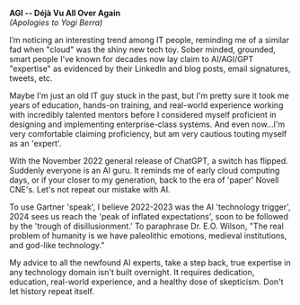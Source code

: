 **AGI -- Déjà Vu All Over Again**  
*(Apologies to Yogi Berra)*  

I’m noticing an interesting trend among IT people, reminding me of a similar fad when "cloud" was the shiny new tech toy. Sober minded, grounded, smart people I've known for decades now lay claim to AI/AGI/GPT "expertise" as evidenced by their LinkedIn and blog posts, email signatures, tweets, etc.

Maybe I'm just an old IT guy stuck in the past, but I'm pretty sure it took me years of education, hands-on training, and real-world experience working with incredibly talented mentors before I considered myself proficient in designing and implementing enterprise-class systems. And even now...I'm very comfortable claiming proficiency, but am very cautious touting myself as an 'expert'.

With the November 2022 general release of ChatGPT, a switch has flipped. Suddenly everyone is an AI guru. It reminds me of early cloud computing days, or if your closer to my generation, back to the era of 'paper' Novell CNE's. Let's not repeat our mistake with AI.

To use Gartner 'speak', I believe 2022-2023 was the AI 'technology trigger', 2024 sees us reach the 'peak of inflated expectations', soon to be followed by the 'trough of disillusionment.' To paraphrase Dr. E.O. Wilson, "The real problem of humanity is we have paleolithic emotions, medieval institutions, and god-like technology." 

My advice to all the newfound AI experts, take a step back, true expertise in any technology domain isn't built overnight. It requires dedication, education, real-world experience, and a healthy dose of skepticism. Don't let history repeat itself.
